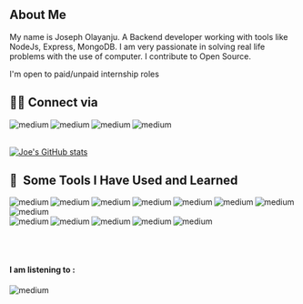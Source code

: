 <h2>About Me</h2>
My name is Joseph Olayanju. A Backend developer working with tools like NodeJs, Express, MongoDB. I am very passionate in solving real life problems with the use of computer. I contribute to Open Source.

I'm open to paid/unpaid internship roles
<h2>👨‍💻 Connect via </h2> 

<a href="https://github.com/olayanju-1234"><img align="left" alt="medium" src="https://img.shields.io/badge/GitHub-100000?style=for-the-badge&logo=github&logoColor=white" /></a> 
<a href="https://www.linkedin.com/in/joseph-olayanju-8771b810b/"><img align="left" alt="medium" src="https://img.shields.io/badge/LinkedIn-0077B5?style=for-the-badge&logo=linkedin&logoColor=white" /></a> 
<a href="https://twitter.com/JosephOlayanju"><img align="left" alt="medium" src="https://img.shields.io/badge/Twitter-1DA1F2?style=for-the-badge&logo=twitter&logoColor=white" /></a>
<a href="mailto:horlarhyanjuhjoseph@gmail.com?&subject=Hello I want to hire you&body=Email Using Body"><img align="left" alt="medium" src="https://img.shields.io/badge/Gmail-D14836?style=for-the-badge&logo=gmail&logoColor=white" /></a>
  
 <br /><br />

[![Joe's GitHub stats](https://github-readme-stats.vercel.app/api?username=olayanju-1234&show_icons=true&theme=onedark)](https://github.com/olayanju-1234/github-readme-stats)


<h2> 🚀 &nbsp;Some Tools I Have Used and Learned</h2>

<img align="left" alt="medium" src="https://img.shields.io/badge/CSS3-1572B6?style=for-the-badge&logo=css3&logoColor=white" />
<img align="left" alt="medium" src="https://img.shields.io/badge/HTML5-E34F26?style=for-the-badge&logo=html5&logoColor=white" />
<img align="left" alt="medium" src="https://img.shields.io/badge/Postman-FF6C37?style=for-the-badge&logo=Postman&logoColor=white" />
<img align="left" alt="medium" src="https://img.shields.io/badge/Python-FFD43B?style=for-the-badge&logo=python&logoColor=blue" />
<img align="left" alt="medium" src="https://img.shields.io/badge/Windows-0078D6?style=for-the-badge&logo=windows&logoColor=white" />
<img align="left" alt="medium" src="https://img.shields.io/badge/Python-FFD43B?style=for-the-badge&logo=python&logoColor=blue" />
<img align="left" alt="medium" src="https://img.shields.io/badge/MongoDB-4EA94B?style=for-the-badge&logo=mongodb&logoColor=white" />
<img align="left" alt="medium" src="https://img.shields.io/badge/JWT-000000?style=for-the-badge&logo=JSON%20web%20tokens&logoColor=white" />
<br /> <br />
<img align="center" alt="medium" src="https://img.shields.io/badge/redis-%23DD0031.svg?&style=for-the-badge&logo=redis&logoColor=white" /> 
<img align="left" alt="medium" src="https://img.shields.io/badge/JavaScript-323330?style=for-the-badge&logo=javascript&logoColor=F7DF1E" />
<img align="left" alt="medium" src="https://img.shields.io/badge/Handlebars.js-f0772b?style=for-the-badge&logo=handlebarsdotjs&logoColor=black" />
<img align="left" alt="medium" src="https://img.shields.io/badge/Express.js-000000?style=for-the-badge&logo=express&logoColor=white" />
<img align="left" alt="medium" src="https://img.shields.io/badge/Node.js-339933?style=for-the-badge&logo=nodedotjs&logoColor=white" />


 <br /><br />
 
<h4>I am listening to :</h4>
<img align="center" alt="medium" src="https://img.shields.io/badge/Spotify-1ED760?&style=for-the-badge&logo=spotify&logoColor=white" />


<!---
Olayanju-1234/Olayanju-1234 is a ✨ special ✨ repository because its `README.md` (this file) appears on your GitHub profile.
You can click the Preview link to take a look at your changes.
--->

